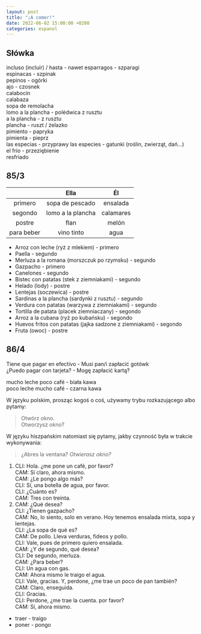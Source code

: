 ```yaml
---
layout: post
title: "¡A comer!"
date: 2022-06-02 15:00:00 +0200
categories: espanol
---
```


## Słówka

incluso (incluír) / hasta - nawet
esparragos - szparagi  
espinacas - szpinak  
pepinos - ogórki  
ajo - czosnek  
calabocín  
calabaza  
sopa de remolacha  
lomo a la plancha - polédwica z rusztu  
a la plancha - z rusztu  
plancha - ruszt / żelazko  
pimiento - papryka  
pimienta - pieprz  
las especias - przyprawy
las especies - gatunki (roślin, zwierząt, dań...)  
el frío - przeziębienie  
resfriado

## 85/3

|            |       Ella        |    Él     |
| :--------: | :---------------: | :-------: |
|  primero   |  sopa de pescado  | ensalada  |
|  segondo   | lomo a la plancha | calamares |
|   postre   |       flan        |   melón   |
| para beber |    vino tinto     |   agua    |

- Arroz con leche (ryż z mlekiem) - primero
- Paella - segundo
- Merluza a la romana (morszczuk po rzymsku) - segundo
- Gazpacho - primero
- Canelones - segundo
- Bistec con patatas (stek z ziemniakami) - segundo
- Helado (lody) - postre
- Lentejas (soczewica) - postre
- Sardinas a la plancha (sardynki z rusztu) - segundo
- Verdura con patatas (warzywa z ziemniakami) - segundo
- Tortilla de patata (placek ziemniaczany) - segondo
- Arroz a la cubana (ryż po kubańsku) - segondo
- Huevos fritos con patatas (jajka sadzone z ziemniakami) - segondo
- Fruta (owoc) - postre

## 86/4

Tiene que pagar en efectivo - Musi pan/i zapłacić gotówk  
¿Puedo pagar con tarjeta? - Mogę zapłacić kartą?

mucho leche poco café - biała kawa  
poco leche mucho café - czarna kawa

W języku polskim, prosząc kogoś o coś, używamy trybu rozkazującego albo pytamy:

> Otwórz okno.  
> Otworzysz okno?

W języku hiszpańskim natomiast się pytamy, jakby czynność była w trakcie wykonywania:

> ¿Abres la ventana?
> *Otwierasz okno?*

1. CLI: Hola. ¿me pone un café, por favor?  
    CAM: Sí claro, ahora mismo.  
    CAM: ¿Le pongo algo más?  
    CLI: Sí, una botella de agua, por favor.  
    CLI: ¿Cuánto es?  
    CAM: Tres con treinta.  
2. CAM: ¿Qué desea?  
    CLI: ¿Tienen gazpacho?  
    CAM: No, lo siento, solo en verano. Hoy tenemos ensalada mixta, sopa y lentejas.  
    CLI: ¿La sopa de qué es?  
    CAM: De pollo. Lleva verduras, fideos y pollo.  
    CLI: Vale, pues de primero quiero ensalada.  
    CAM: ¿Y de segundo, qué desea?  
    CLI: De segundo, merluza.  
    CAM: ¿Para beber?  
    CLI: Un agua con gas.  
    CAM: Ahora mismo le traigo el agua.  
    CLI: Vale, gracias. Y, perdone, ¿me trae un poco de pan también?  
    CAM: Claro, enseguida.  
    CLI: Gracias.  
    CLI: Perdone, ¿me trae la cuenta. por favor?  
    CAM: Sí, ahora mismo.

- traer - traigo
- poner - pongo


